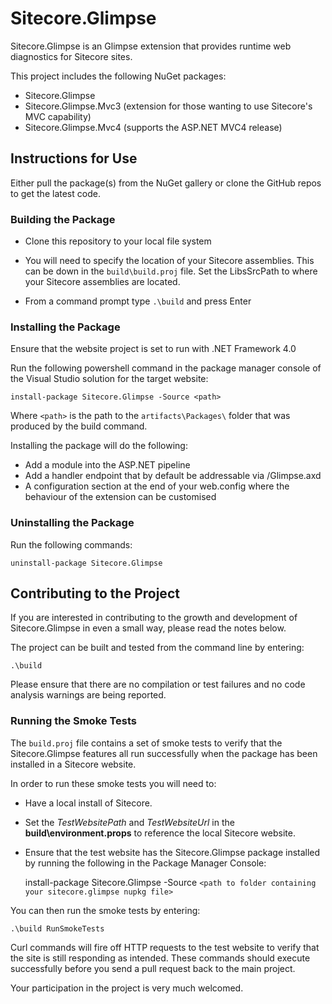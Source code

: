 # Sitecore.Glimpse

Sitecore.Glimpse is an Glimpse extension that provides runtime web diagnostics for Sitecore sites.

This project includes the following NuGet packages:

* Sitecore.Glimpse
* Sitecore.Glimpse.Mvc3 (extension for those wanting to use Sitecore's MVC capability)
* Sitecore.Glimpse.Mvc4 (supports the ASP.NET MVC4 release)

## Instructions for Use

Either pull the package(s) from the NuGet gallery or clone the GitHub repos to get the latest code.


### Building the Package

* Clone this repository to your local file system

* You will need to specify the location of your Sitecore assemblies. This can be down in the `build\build.proj` file. Set the LibsSrcPath to where your Sitecore assemblies are located.

* From a command prompt type `.\build` and press Enter

### Installing the Package

Ensure that the website project is set to run with .NET Framework 4.0

Run the following powershell command in the package manager console of the Visual Studio solution for the target website:

    install-package Sitecore.Glimpse -Source <path>


Where `<path>` is the path to the  `artifacts\Packages\` folder that was produced by the build command.

Installing the package will do the following:

* Add a module into the ASP.NET pipeline
* Add a handler endpoint that by default be addressable via /Glimpse.axd
* A configuration section at the end of your web.config where the behaviour of the extension can be customised


### Uninstalling the Package

Run the following commands:

    uninstall-package Sitecore.Glimpse



## Contributing to the Project

If you are interested in contributing to the growth and development of Sitecore.Glimpse in even a small way, please read the notes below.

The project can be built and tested from the command line by entering:

    .\build

Please ensure that there are no compilation or test failures and no code analysis warnings are being reported.

### Running the Smoke Tests

The `build.proj` file contains a set of smoke tests to verify that the Sitecore.Glimpse features all run successfully when the package has been installed in a Sitecore website.

In order to run these smoke tests you will need to:

* Have a local install of Sitecore.

* Set the *TestWebsitePath* and *TestWebsiteUrl* in the **build\environment.props** to reference the local Sitecore website.

* Ensure that the test website has the Sitecore.Glimpse package installed by running the following in the Package Manager Console:

    install-package Sitecore.Glimpse -Source `<path to folder containing your sitecore.glimpse nupkg file>`

You can then run the smoke tests by entering:

    .\build RunSmokeTests

Curl commands will fire off HTTP requests to the test website to verify that the site is still responding as intended. These commands should execute successfully before you send a pull request back to the main project.

Your participation in the project is very much welcomed.